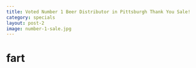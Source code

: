 ```yaml
---
title: Voted Number 1 Beer Distributor in Pittsburgh Thank You Sale!
category: specials
layout: post-2
image: number-1-sale.jpg
---
```



# fart

